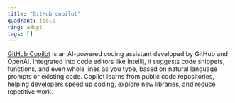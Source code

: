 ```yaml
---
title: "GitHub copilot"
quadrant: tools
ring: adopt
tags: []
---
```

[GitHub Copilot](https://github.com/features/copilot) is an AI-powered coding assistant developed by GitHub and OpenAI. 
Integrated into code editors like Intellij, it suggests code snippets, functions, and even whole lines as you type, based on natural 
language prompts or existing code. Copilot learns from public code repositories, helping developers speed up coding, explore new libraries, 
and reduce repetitive work.
